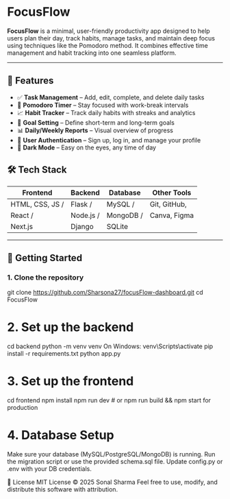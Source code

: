 # FocusFlow

**FocusFlow** is a minimal, user-friendly productivity app designed to help users plan their day, track habits, manage tasks, and maintain deep focus using techniques like the Pomodoro method. It combines effective time management and habit tracking into one seamless platform.

---

## 🌟 Features

- ✅ **Task Management** – Add, edit, complete, and delete daily tasks
- 🧠 **Pomodoro Timer** – Stay focused with work-break intervals
- 📈 **Habit Tracker** – Track daily habits with streaks and analytics
- 🎯 **Goal Setting** – Define short-term and long-term goals
- 📊 **Daily/Weekly Reports** – Visual overview of progress
- 👤 **User Authentication** – Sign up, log in, and manage your profile
- 🌙 **Dark Mode** – Easy on the eyes, any time of day

## 🛠 Tech Stack

| Frontend         | Backend     | Database     | Other Tools      |
|------------------|-------------|--------------|------------------|
| HTML, CSS, JS /  |  Flask /    |  MySQL /     |   Git, GitHub,   | 
|  React /         |   Node.js / |    MongoDB / |     Canva, Figma |
|  Next.js         |    Django   |     SQLite   |                  |

---  

## 🚀 Getting Started

### 1. Clone the repository
git clone https://github.com/Sharsona27/focusFlow-dashboard.git
cd FocusFlow
# 2. Set up the backend
cd backend
python -m venv venv
On Windows: venv\Scripts\activate
pip install -r requirements.txt
python app.py
# 3. Set up the frontend
cd frontend
npm install
npm run dev  # or npm run build && npm start for production
# 4. Database Setup
Make sure your database (MySQL/PostgreSQL/MongoDB) is running.
Run the migration script or use the provided schema.sql file.
Update config.py or .env with your DB credentials.

📄 License 
MIT License © 2025 Sonal Sharma 
Feel free to use, modify, and distribute this software with attribution.
